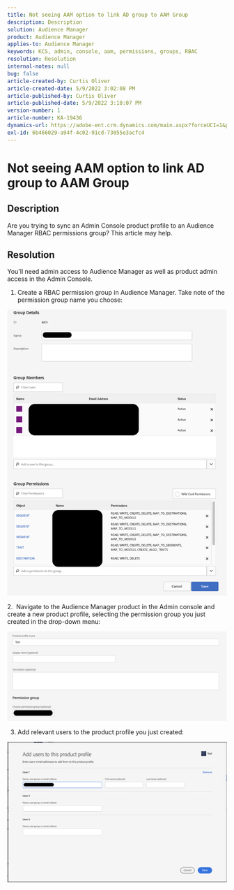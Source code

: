 ```yaml
---
title: Not seeing AAM option to link AD group to AAM Group
description: Description
solution: Audience Manager
product: Audience Manager
applies-to: Audience Manager
keywords: KCS, admin, console, aam, permissions, groups, RBAC
resolution: Resolution
internal-notes: null
bug: false
article-created-by: Curtis Oliver
article-created-date: 5/9/2022 3:02:08 PM
article-published-by: Curtis Oliver
article-published-date: 5/9/2022 3:18:07 PM
version-number: 1
article-number: KA-19436
dynamics-url: https://adobe-ent.crm.dynamics.com/main.aspx?forceUCI=1&pagetype=entityrecord&etn=knowledgearticle&id=fd12a1fd-a8cf-ec11-a7b5-00224809c196
exl-id: 6b466029-a94f-4c02-91cd-73055e3acfc4
---
```

# Not seeing AAM option to link AD group to AAM Group

## Description


Are you trying to sync an Admin Console product profile to an Audience Manager RBAC permissions group? This article may help.


## Resolution


You'll need admin access to Audience Manager as well as product admin access in the Admin Console.



1. Create a RBAC permission group in Audience Manager. Take note of the permission group name you choose:

![](assets/5a5b40de-a9cf-ec11-a7b5-00224809c196.png)

2.  Navigate to the Audience Manager product in the Admin console and create a new product profile, selecting the permission group you just created in the drop-down menu:

![](assets/2689da02-aacf-ec11-a7b5-00224809c196.png)

3. Add relevant users to the product profile you just created:

![](assets/6a896e46-aacf-ec11-a7b5-00224809c196.png)
